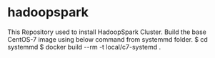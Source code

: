 # hadoopspark
This Repository used to install HadoopSpark Cluster.
Build the base CentOS-7 image using below command from systemmd folder.
$ cd systemmd
$ docker build --rm -t local/c7-systemd . 
